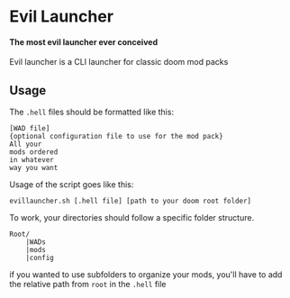 # Evil Launcher
#### The most evil launcher ever conceived

Evil launcher is a CLI launcher for classic doom mod packs


## Usage

The `.hell` files should be formatted like this:

```
[WAD file]
{optional configuration file to use for the mod pack}
All your
mods ordered
in whatever
way you want
```

Usage of the script goes like this:
```
evillauncher.sh [.hell file] [path to your doom root folder]
```

To work, your directories should follow a specific folder structure.
```
Root/
    |WADs
    |mods
    |config
```
if you wanted to use subfolders to organize your mods, you'll have to add the relative path from `root` in the `.hell` file
